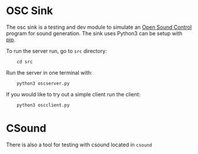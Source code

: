 # OSC Sink

The osc sink is a testing and dev module to simulate an [Open Sound
Control](https://en.wikipedia.org/wiki/Open_Sound_Control) program for sound
generation.  The sink uses Python3 can be setup with
[pip](https://pip.pypa.io/en/stable/installing/).

To run the server run, go to `src` directory:
```
    cd src
```

Run the server in one terminal with:
```
    python3 oscserver.py
```

If you would like to try out a simple client run the client:
```
    python3 oscclient.py
```

# CSound

There is also a tool for testing with csound located in `csound`
